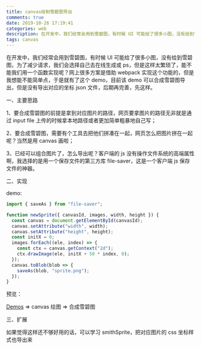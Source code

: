 ```yaml
---
title: canvas绘制雪碧图导出
comments: true
date: 2019-10-26 17:19:41
categories: web
description: 在开发中，我们经常会用到雪碧图，有时候 UI 可能给了很多小图，没有给到雪碧图，为了减少请求，我们会选择自己去在线生成或 ps，但是这样太繁琐了，能不能我们用一个函数实现呢？网上很多方案是借助 webpack 实现这个功能的，但是我想能不能简单点，于是就有了这个 demo，目前该 demo 可以合成雪碧图导出，但是没有导出对应的坐标 json 文件，后期再完善，先这样。
tags: canvas
---
```


在开发中，我们经常会用到雪碧图，有时候 UI 可能给了很多小图，没有给到雪碧图，为了减少请求，我们会选择自己去在线生成或 ps，但是这样太繁琐了，能不能我们用一个函数实现呢？网上很多方案是借助 webpack 实现这个功能的，但是我想能不能简单点，于是就有了这个 demo，目前该 demo 可以合成雪碧图导出，但是没有导出对应的坐标 json 文件，后期再完善，先这样。

一、主要思路

1、要合成雪碧图的前提是拿到对应图片的路径，网页要拿图片的路径无非就是通过 input file 上传的时候拿本地路径或者更加简单粗暴地自己写；

2、要合成雪碧图，需要有个工具去把他们拼凑在一起，网页怎么把图片拼在一起呢？当然是用 canvas 画啦；

3、已经可以组合图片了，怎么导出呢？客户端的 js 没有操作文件系统的高端属性啊，我选择的是用一个保存文件的第三方库 file-saver，这是一个客户端 js 保存文件的神器。

二、实现

demo:

```js
import { saveAs } from "file-saver";

function newSprite({ canvasId, images, width, height }) {
  const canvas = document.getElementById(canvasId);
  canvas.setAttribute("width", width);
  canvas.setAttribute("height", height);
  const initX = 0;
  images.forEach((ele, index) => {
    const ctx = canvas.getContext("2d");
    ctx.drawImage(ele, initX + 50 * index, 0);
  });
  canvas.toBlob(blob => {
    saveAs(blob, "sprite.png");
  });
}
```

预览：

[Demos](https://canace22.github.io/Demos/#/) => canvas 绘图 => 合成雪碧图

三、扩展

如果觉得这样还不够好用的话，可以学习 smithSprite，把对应图片的 css 坐标样式也导出来

